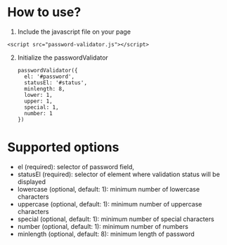 # How to use?

1. Include the javascript file on your page
  ```
  <script src="password-validator.js"></script>
  ```
  
2. Initialize the passwordValidator
   ```
   passwordValidator({
     el: '#password',
     statusEl: '#status',
     minlength: 8,
     lower: 1,
     upper: 1,
     special: 1,
     number: 1
   })
   ```

# Supported options

- el (required):  selector of password field,
- statusEl (required): selector of element where validation status will be displayed
- lowercase (optional, default: 1): minimum number of lowercase characters
- uppercase (optional, default: 1): minimum number of uppercase characters
- special (optional, default: 1): minimum number of special characters
- number (optional, default: 1): minimum number of numbers
- minlength (optional, default: 8): minimum length of password
